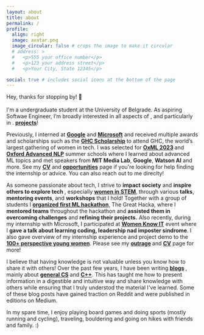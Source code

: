 ```yaml
---
layout: about
title: about
permalink: /
profile:
  align: right
  image: avatar.png
  image_circular: false # crops the image to make it circular
  # address: >
  #   <p>555 your office number</p>
  #   <p>123 your address street</p>
  #   <p>Your City, State 12345</p>

social: true # includes social icons at the bottom of the page
---
```

Hey, thanks for stopping by! 👋 <br> <br>
I'm a undergraduate student at the University of Belgrade. As aspiring Softwae Engineer, I’m broadly interested in all aspects of , and particularly in . <b><a href="">projects</a></b>!

Previously, I interned at <b><a href="https://about.google/">Google</a></b> and <b><a href="https://www.microsoft.com/en-us/about">Microsoft</a></b> and received multiple awards and scholarships such as the <b><a href="">GHC Scholarship</a> </b> to attend GHC, the world’s largest gathering of women in tech. I was selected for <b><a href="https://www.oxfordml.school/">OxML 2023</a> </b> and <b><a href="https://www.lmh.ox.ac.uk/advanced-artificial-intelligence-and-machine-learning-natural-language-processing">Oxford Advanced NLP</a></b> summer schools where I learned about advanced ML topics and met speakers from <b> MIT Media Lab</b>, <b>Google</b>, <b>Watson AI</b> and more. See my <b><a href="">CV</a></b> and <b><a href="">opportunities</a></b> page if you're looking for help finding the internship or advice. You can also reach out to me direclty! 

As someone passionate about tech, I strive to <b>impact society</B> and <b>inspire others to explore tech </b>, especially <b><a href="">women in STEM</a></b>, through various <b>talks</b>, <b>mentoring events</b>, and <b>workshops</b> that I hold! Together with a group of students I <b><a href="">organized first ML hackathon</a></b>, The Great Hacka, where I <b>mentored teams</b> throughout the hackathon and <b>assisted them in overcoming challenges</b> and <b>refining their projects.</b> Also recently, during my internship with Microsoft, I participated at <b><a href="">Women Know IT</a></b> event where I <b>gave a talk about learning coding, leadership nad imposter sindrome</b>. I also gave overview of my internship experience and project demo to the <b><a href="">100+ perspective young women</a></b>. Please see my <b><a href="">outrage</a> </b> and  <b><a href="">CV</a></b> page for more!

I believe that having knowledge is not valuable unless you know how to share it with others! Over the past few years, I have been writing <b><a href="">blogs</a> </b>, mainly about <b><a href="">general CS</a> </b> and <b><a href="">C++</a></b>. This has taught me how to present information in a digestible and intuitive way and share knowledge with others while ensuring that I truly understod the material I've learned. Some of these blog posts have gained traction on Reddit and were published in editions on Medium.

In my spare time, I enjoy playing board games and doing sports (mostly running and cycling), traveling,  bouldering and going on hikes with friends and family. :)

